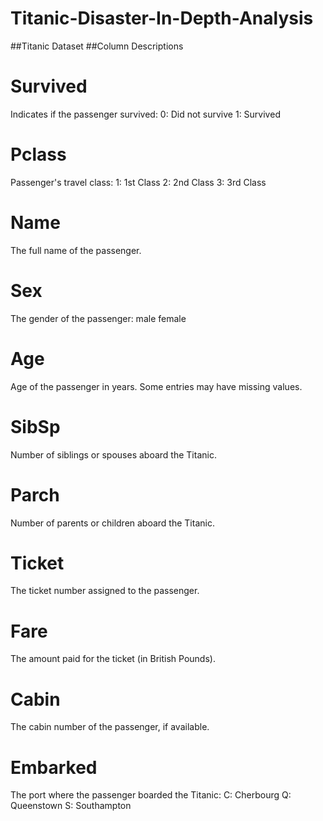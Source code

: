 # Titanic-Disaster-In-Depth-Analysis

##Titanic Dataset
##Column Descriptions
# Survived
Indicates if the passenger survived:
0: Did not survive
1: Survived
# Pclass
Passenger's travel class:
1: 1st Class
2: 2nd Class
3: 3rd Class
# Name
The full name of the passenger.
# Sex
The gender of the passenger:
male
female
# Age
Age of the passenger in years. Some entries may have missing values.
# SibSp
Number of siblings or spouses aboard the Titanic.
# Parch
Number of parents or children aboard the Titanic.
# Ticket
The ticket number assigned to the passenger.
# Fare
The amount paid for the ticket (in British Pounds).
# Cabin
The cabin number of the passenger, if available.
# Embarked
The port where the passenger boarded the Titanic:
C: Cherbourg
Q: Queenstown
S: Southampton
